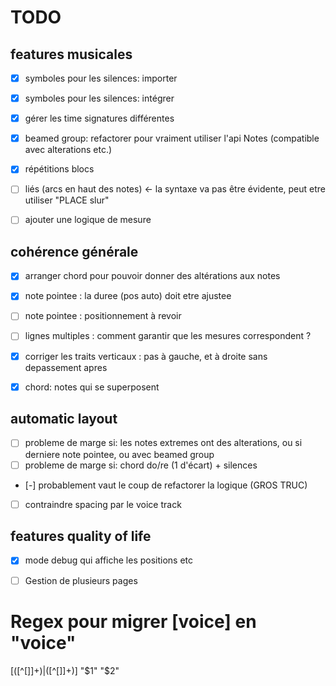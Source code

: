# TODO

## features musicales

- [x] symboles pour les silences: importer
- [x] symboles pour les silences: intégrer
- [x] gérer les time signatures différentes
- [x] beamed group: refactorer pour vraiment utiliser l'api Notes (compatible avec alterations etc.)
- [x] répétitions blocs
- [ ] liés (arcs en haut des notes) <- la syntaxe va pas être évidente, peut etre utiliser "PLACE slur"
- [ ] ajouter une logique de mesure


## cohérence générale

- [x] arranger chord pour pouvoir donner des altérations aux notes
- [x] note pointee : la duree (pos auto) doit etre ajustee
- [ ] note pointee : positionnement à revoir
- [ ] lignes multiples : comment garantir que les mesures correspondent ?
- [x] corriger les traits verticaux : pas à gauche, et à droite sans depassement apres
- [x] chord: notes qui se superposent


## automatic layout

- [ ] probleme de marge si: les notes extremes ont des alterations, ou si derniere note pointee, ou avec beamed group
- [ ] probleme de marge si: chord do/re (1 d'écart) + silences
- [-] probablement vaut le coup de refactorer la logique (GROS TRUC)
- [ ] contraindre spacing par le voice track


## features quality of life

- [x] mode debug qui affiche les positions etc
- [ ] Gestion de plusieurs pages


# Regex pour migrer [voice] en "voice"

\[([^\[\]]+)\|([^\[\]]+)\]
"$1" "$2"